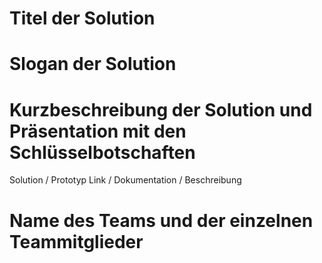 # Titel der Solution
# Slogan der Solution
# Kurzbeschreibung der Solution und Präsentation mit den Schlüsselbotschaften
Solution / Prototyp Link / Dokumentation / Beschreibung
# Name des Teams und der einzelnen Teammitglieder
